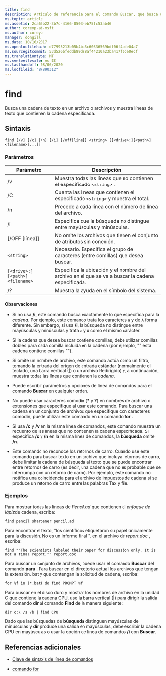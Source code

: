 ```yaml
---
title: find
description: Artículo de referencia para el comando Buscar, que busca una cadena de texto en archivos y muestra la cadena de texto especificada en el archivo.
ms.topic: article
ms.assetid: 2ca66b22-3b7c-4166-8503-eb75fc53ab46
author: coreyp-at-msft
ms.author: coreyp
manager: dongill
ms.date: 10/16/2017
ms.openlocfilehash: d77995213b05b4bc3c60336569bdf06f4ade04a7
ms.sourcegitcommit: 53d526bfeddb89d28af44210a23ba417f6ce0ecf
ms.translationtype: MT
ms.contentlocale: es-ES
ms.lasthandoff: 08/06/2020
ms.locfileid: "87890312"
---
```

# <a name="find"></a>find

Busca una cadena de texto en un archivo o archivos y muestra líneas de texto que contienen la cadena especificada.

## <a name="syntax"></a>Sintaxis

```
find [/v] [/c] [/n] [/i] [/off[line]] <string> [[<drive>:][<path>]<filename>[...]]
```

### <a name="parameters"></a>Parámetros

| Parámetro | Descripción |
| --------- | ----------- |
| /v | Muestra todas las líneas que no contienen el especificado `<string>` . |
| /C | Cuenta las líneas que contienen el especificado `<string>` y muestra el total. |
| /n | Precede a cada línea con el número de línea del archivo. |
| /i | Especifica que la búsqueda no distingue entre mayúsculas y minúsculas. |
| [/OFF [línea]] | No omite los archivos que tienen el conjunto de atributos sin conexión. |
| `<string>` | Necesario. Especifica el grupo de caracteres (entre comillas) que desea buscar. |
| `[<drive>:][<path>]<filename>` | Especifica la ubicación y el nombre del archivo en el que se va a buscar la cadena especificada. |
| /? | Muestra la ayuda en el símbolo del sistema. |

#### <a name="remarks"></a>Observaciones

- Si no usa **/i**, este comando busca exactamente lo que especifica para la *cadena*. Por ejemplo, este comando trata los caracteres `a` y de `A` forma diferente. Sin embargo, si usa **/i**, la búsqueda no distingue entre mayúsculas y minúsculas y trata `a` y `A` como el mismo carácter.

- Si la cadena que desea buscar contiene comillas, debe utilizar comillas dobles para cada comilla incluida en la cadena (por ejemplo, "" esta cadena contiene comillas "").

- Si omite un nombre de archivo, este comando actúa como un filtro, tomando la entrada del origen de entrada estándar (normalmente el teclado, una barra vertical (|) o un archivo Redirigido) y, a continuación, muestra todas las líneas que contienen la *cadena*.

- Puede escribir parámetros y opciones de línea de comandos para el comando **Buscar** en cualquier orden.

- No puede usar caracteres comodín (**&#42;** y **?**) en nombres de archivo o extensiones que especifique al usar este comando. Para buscar una cadena en un conjunto de archivos que especifique con caracteres comodín, puede utilizar este comando en un comando **for** .

- Si usa **/c** y **/v** en la misma línea de comandos, este comando muestra un recuento de las líneas que no contienen la cadena especificada. Si especifica **/c** y **/n** en la misma línea de comandos, la **búsqueda** omite **/n**.

- Este comando no reconoce los retornos de carro. Cuando use este comando para buscar texto en un archivo que incluya retornos de carro, debe limitar la cadena de búsqueda al texto que se puede encontrar entre retornos de carro (es decir, una cadena que no es probable que se interrumpa con un retorno de carro). Por ejemplo, este comando no notifica una coincidencia para el archivo de impuestos de cadena si se produce un retorno de carro entre las palabras Tax y file.

### <a name="examples"></a>Ejemplos

Para mostrar todas las líneas de *Pencil.ad* que contienen el *enfoque de lápiz*de cadena, escriba:

```
find pencil sharpener pencil.ad
```

Para encontrar el texto, "los científicos etiquetaron su papel únicamente para la discusión. No es un informe final ". en el archivo de *report.doc* , escriba:

```
find ""The scientists labeled their paper for discussion only. It is not a final report."" report.doc
```

Para buscar un conjunto de archivos, puede usar el comando **Buscar** del comando **para** . Para buscar en el directorio actual los archivos que tengan la extensión. bat y que contengan la solicitud de cadena, escriba:

```
for %f in (*.bat) do find PROMPT %f
```

Para buscar en el disco duro y mostrar los nombres de archivo en la unidad C que contiene la cadena CPU, use la barra vertical (|) para dirigir la salida del comando **dir** al comando **Find** de la manera siguiente:

```
dir c:\ /s /b | find CPU
```

Dado que las búsquedas de **búsqueda** distinguen mayúsculas de minúsculas y **dir** produce una salida en mayúsculas, debe escribir la cadena CPU en mayúsculas o usar la opción de línea de comandos **/i** con **Buscar**.

## <a name="additional-references"></a>Referencias adicionales

- [Clave de sintaxis de línea de comandos](command-line-syntax-key.md)

- [comando for](for.md)